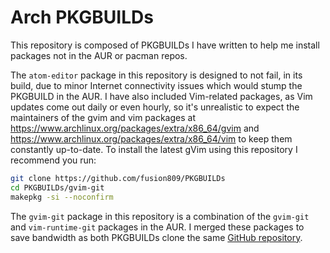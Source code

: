 # Arch PKGBUILDs
This repository is composed of PKGBUILDs I have written to help me install packages not in the AUR or pacman repos.

The `atom-editor` package in this repository is designed to not fail, in its build, due to minor Internet connectivity issues which would stump the PKGBUILD in the AUR. I have also included Vim-related packages, as Vim updates come out daily or even hourly, so it's unrealistic to expect the maintainers of the gvim and vim packages at https://www.archlinux.org/packages/extra/x86_64/gvim and https://www.archlinux.org/packages/extra/x86_64/vim to keep them constantly up-to-date. To install the latest gVim using this repository I recommend you run:
```bash
git clone https://github.com/fusion809/PKGBUILDs
cd PKGBUILDs/gvim-git
makepkg -si --noconfirm
```
The `gvim-git` package in this repository is a combination of the `gvim-git` and `vim-runtime-git` packages in the AUR. I merged these packages to save bandwidth as both PKGBUILDs clone the same [GitHub repository](https://github.com/vim/vim).
